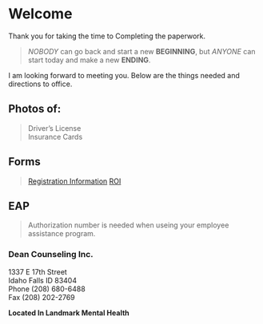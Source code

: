 # Welcome

Thank you for taking the time to Completing the paperwork.  

> *NOBODY* can go back and start a new **BEGINNING**, but *ANYONE* can start today and make a new **ENDING**.  

I am looking forward to meeting you. Below are the things needed and directions to office.

## Photos of:

> Driver’s License     
> Insurance Cards    
   
 
## Forms
    
> [Registration Information](https://dcitd.github.io/Registration/)
>[ROI](https://dcitd.github.io/ROI/)


## EAP

> Authorization number is needed when useing your employee assistance program.


### Dean Counseling Inc.   
1337 E 17th Street   
Idaho Falls ID 83404      
Phone (208) 680-6488    
Fax (208) 202-2769   

**Located In Landmark Mental Health**
